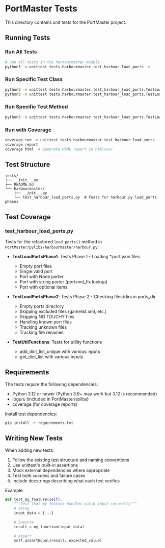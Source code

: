 # PortMaster Tests

This directory contains unit tests for the PortMaster project.

## Running Tests

### Run All Tests
```bash
# Run all tests in the harbourmaster module
python3 -m unittest tests.harbourmaster.test_harbour_load_ports -v
```

### Run Specific Test Class
```bash
python3 -m unittest tests.harbourmaster.test_harbour_load_ports.TestLoadPortsPhase1 -v
python3 -m unittest tests.harbourmaster.test_harbour_load_ports.TestLoadPortsPhase2 -v
```

### Run Specific Test Method
```bash
python3 -m unittest tests.harbourmaster.test_harbour_load_ports.TestLoadPortsPhase1.test_phase1_empty_port_files -v
```

### Run with Coverage
```bash
coverage run -m unittest tests.harbourmaster.test_harbour_load_ports
coverage report
coverage html  # Generate HTML report in htmlcov/
```

## Test Structure

```
tests/
├── __init__.py
├── README.md
└── harbourmaster/
    ├── __init__.py
    └── test_harbour_load_ports.py  # Tests for harbour.py load_ports phases
```

## Test Coverage

### test_harbour_load_ports.py
Tests for the refactored `load_ports()` method in `PortMaster/pylibs/harbourmaster/harbour.py`:

- **TestLoadPortsPhase1**: Tests Phase 1 - Loading *.port.json files
  - Empty port files
  - Single valid port
  - Port with None porter
  - Port with string porter (portsmd_fix lookup)
  - Port with optional items

- **TestLoadPortsPhase2**: Tests Phase 2 - Checking files/dirs in ports_dir
  - Empty ports directory
  - Skipping excluded files (gamelist.xml, etc.)
  - Skipping NO TOUCHY files
  - Handling known port files
  - Tracking unknown files
  - Tracking file renames

- **TestUtilFunctions**: Tests for utility functions
  - add_dict_list_unique with various inputs
  - get_dict_list with various inputs

## Requirements

The tests require the following dependencies:
- Python 3.12 or newer (Python 3.9+ may work but 3.12 is recommended)
- loguru (included in PortMaster/exlibs)
- coverage (for coverage reports)

Install test dependencies:
```bash
pip install -r requirements.txt
```

## Writing New Tests

When adding new tests:

1. Follow the existing test structure and naming conventions
2. Use unittest's built-in assertions
3. Mock external dependencies where appropriate
4. Test both success and failure cases
5. Include docstrings describing what each test verifies

Example:
```python
def test_my_feature(self):
    """Test that my feature handles valid input correctly"""
    # Setup
    input_data = {...}
    
    # Execute
    result = my_function(input_data)
    
    # Assert
    self.assertEqual(result, expected_value)
```
